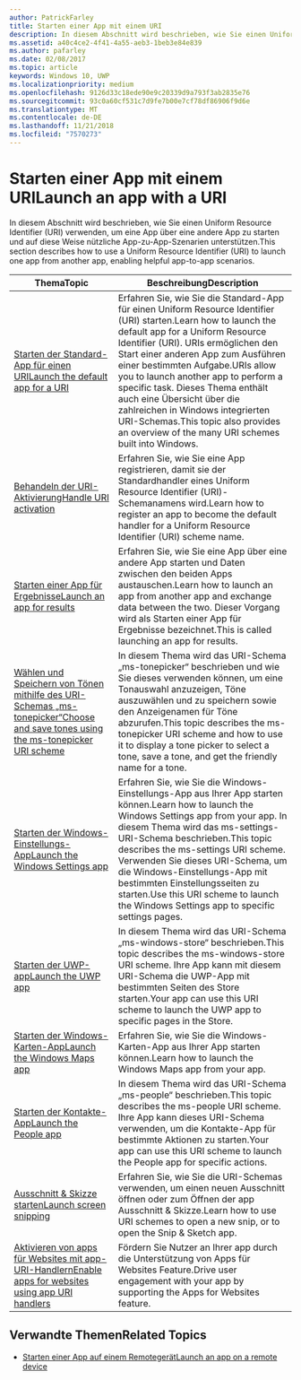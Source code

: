 ```yaml
---
author: PatrickFarley
title: Starten einer App mit einem URI
description: In diesem Abschnitt wird beschrieben, wie Sie einen Uniform Resource Identifier (URI) verwenden, um eine App über eine andere App zu starten.
ms.assetid: a40c4ce2-4f41-4a55-aeb3-1beb3e84e839
ms.author: pafarley
ms.date: 02/08/2017
ms.topic: article
keywords: Windows 10, UWP
ms.localizationpriority: medium
ms.openlocfilehash: 9126d33c18ede90e9c20339d9a793f3ab2835e76
ms.sourcegitcommit: 93c0a60cf531c7d9fe7b00e7cf78df86906f9d6e
ms.translationtype: MT
ms.contentlocale: de-DE
ms.lasthandoff: 11/21/2018
ms.locfileid: "7570273"
---
```

# <a name="launch-an-app-with-a-uri"></a><span data-ttu-id="575a5-104">Starten einer App mit einem URI</span><span class="sxs-lookup"><span data-stu-id="575a5-104">Launch an app with a URI</span></span>

<span data-ttu-id="575a5-105">In diesem Abschnitt wird beschrieben, wie Sie einen Uniform Resource Identifier (URI) verwenden, um eine App über eine andere App zu starten und auf diese Weise nützliche App-zu-App-Szenarien unterstützen.</span><span class="sxs-lookup"><span data-stu-id="575a5-105">This section describes how to use a Uniform Resource Identifier (URI) to launch one app from another app, enabling helpful app-to-app scenarios.</span></span>

| <span data-ttu-id="575a5-106">Thema</span><span class="sxs-lookup"><span data-stu-id="575a5-106">Topic</span></span> | <span data-ttu-id="575a5-107">Beschreibung</span><span class="sxs-lookup"><span data-stu-id="575a5-107">Description</span></span> |
|-------|-------------|
| [<span data-ttu-id="575a5-108">Starten der Standard-App für einen URI</span><span class="sxs-lookup"><span data-stu-id="575a5-108">Launch the default app for a URI</span></span>](launch-default-app.md) | <span data-ttu-id="575a5-109">Erfahren Sie, wie Sie die Standard-App für einen Uniform Resource Identifier (URI) starten.</span><span class="sxs-lookup"><span data-stu-id="575a5-109">Learn how to launch the default app for a Uniform Resource Identifier (URI).</span></span> <span data-ttu-id="575a5-110">URIs ermöglichen den Start einer anderen App zum Ausführen einer bestimmten Aufgabe.</span><span class="sxs-lookup"><span data-stu-id="575a5-110">URIs allow you to launch another app to perform a specific task.</span></span> <span data-ttu-id="575a5-111">Dieses Thema enthält auch eine Übersicht über die zahlreichen in Windows integrierten URI-Schemas.</span><span class="sxs-lookup"><span data-stu-id="575a5-111">This topic also provides an overview of the many URI schemes built into Windows.</span></span> |
| [<span data-ttu-id="575a5-112">Behandeln der URI-Aktivierung</span><span class="sxs-lookup"><span data-stu-id="575a5-112">Handle URI activation</span></span>](handle-uri-activation.md) | <span data-ttu-id="575a5-113">Erfahren Sie, wie Sie eine App registrieren, damit sie der Standardhandler eines Uniform Resource Identifier (URI)-Schemanamens wird.</span><span class="sxs-lookup"><span data-stu-id="575a5-113">Learn how to register an app to become the default handler for a Uniform Resource Identifier (URI) scheme name.</span></span> |
| [<span data-ttu-id="575a5-114">Starten einer App für Ergebnisse</span><span class="sxs-lookup"><span data-stu-id="575a5-114">Launch an app for results</span></span>](how-to-launch-an-app-for-results.md) | <span data-ttu-id="575a5-115">Erfahren Sie, wie Sie eine App über eine andere App starten und Daten zwischen den beiden Apps austauschen.</span><span class="sxs-lookup"><span data-stu-id="575a5-115">Learn how to launch an app from another app and exchange data between the two.</span></span> <span data-ttu-id="575a5-116">Dieser Vorgang wird als Starten einer App für Ergebnisse bezeichnet.</span><span class="sxs-lookup"><span data-stu-id="575a5-116">This is called launching an app for results.</span></span> |
| [<span data-ttu-id="575a5-117">Wählen und Speichern von Tönen mithilfe des URI-Schemas „ms-tonepicker“</span><span class="sxs-lookup"><span data-stu-id="575a5-117">Choose and save tones using the ms-tonepicker URI scheme</span></span>](launch-ringtone-picker.md) | <span data-ttu-id="575a5-118">In diesem Thema wird das URI-Schema „ms-tonepicker“ beschrieben und wie Sie dieses verwenden können, um eine Tonauswahl anzuzeigen, Töne auszuwählen und zu speichern sowie den Anzeigenamen für Töne abzurufen.</span><span class="sxs-lookup"><span data-stu-id="575a5-118">This topic describes the ms-tonepicker URI scheme and how to use it to display a tone picker to select a tone, save a tone, and get the friendly name for a tone.</span></span> |
| [<span data-ttu-id="575a5-119">Starten der Windows-Einstellungs-App</span><span class="sxs-lookup"><span data-stu-id="575a5-119">Launch the Windows Settings app</span></span>](launch-settings-app.md) | <span data-ttu-id="575a5-120">Erfahren Sie, wie Sie die Windows-Einstellungs-App aus Ihrer App starten können.</span><span class="sxs-lookup"><span data-stu-id="575a5-120">Learn how to launch the Windows Settings app from your app.</span></span> <span data-ttu-id="575a5-121">In diesem Thema wird das ms-settings-URI-Schema beschrieben.</span><span class="sxs-lookup"><span data-stu-id="575a5-121">This topic describes the ms-settings URI scheme.</span></span> <span data-ttu-id="575a5-122">Verwenden Sie dieses URI-Schema, um die Windows-Einstellungs-App mit bestimmten Einstellungsseiten zu starten.</span><span class="sxs-lookup"><span data-stu-id="575a5-122">Use this URI scheme to launch the Windows Settings app to specific settings pages.</span></span> |
| [<span data-ttu-id="575a5-123">Starten der UWP-app</span><span class="sxs-lookup"><span data-stu-id="575a5-123">Launch the UWP app</span></span>](launch-store-app.md) | <span data-ttu-id="575a5-124">In diesem Thema wird das URI-Schema „ms-windows-store“ beschrieben.</span><span class="sxs-lookup"><span data-stu-id="575a5-124">This topic describes the ms-windows-store URI scheme.</span></span> <span data-ttu-id="575a5-125">Ihre App kann mit diesem URI-Schema die UWP-App mit bestimmten Seiten des Store starten.</span><span class="sxs-lookup"><span data-stu-id="575a5-125">Your app can use this URI scheme to launch the UWP app to specific pages in the Store.</span></span> |
| [<span data-ttu-id="575a5-126">Starten der Windows-Karten-App</span><span class="sxs-lookup"><span data-stu-id="575a5-126">Launch the Windows Maps app</span></span>](launch-maps-app.md) | <span data-ttu-id="575a5-127">Erfahren Sie, wie Sie die Windows-Karten-App aus Ihrer App starten können.</span><span class="sxs-lookup"><span data-stu-id="575a5-127">Learn how to launch the Windows Maps app from your app.</span></span> |
| [<span data-ttu-id="575a5-128">Starten der Kontakte-App</span><span class="sxs-lookup"><span data-stu-id="575a5-128">Launch the People app</span></span>](launch-people-apps.md) | <span data-ttu-id="575a5-129">In diesem Thema wird das URI-Schema „ms-people“ beschrieben.</span><span class="sxs-lookup"><span data-stu-id="575a5-129">This topic describes the ms-people URI scheme.</span></span> <span data-ttu-id="575a5-130">Ihre App kann dieses URI-Schema verwenden, um die Kontakte-App für bestimmte Aktionen zu starten.</span><span class="sxs-lookup"><span data-stu-id="575a5-130">Your app can use this URI scheme to launch the People app for specific actions.</span></span> |
| [<span data-ttu-id="575a5-131">Ausschnitt & Skizze starten</span><span class="sxs-lookup"><span data-stu-id="575a5-131">Launch screen snipping</span></span>](launch-screen-snipping.md) | <span data-ttu-id="575a5-132">Erfahren Sie, wie Sie die URI-Schemas verwenden, um einen neuen Ausschnitt öffnen oder zum Öffnen der app Ausschnitt & Skizze.</span><span class="sxs-lookup"><span data-stu-id="575a5-132">Learn how to use URI schemes to open a new snip, or to open the Snip & Sketch app.</span></span> |
| [<span data-ttu-id="575a5-133">Aktivieren von apps für Websites mit app-URI-Handlern</span><span class="sxs-lookup"><span data-stu-id="575a5-133">Enable apps for websites using app URI handlers</span></span>](web-to-app-linking.md) | <span data-ttu-id="575a5-134">Fördern Sie Nutzer an Ihrer app durch die Unterstützung von Apps für Websites Feature.</span><span class="sxs-lookup"><span data-stu-id="575a5-134">Drive user engagement with your app by supporting the Apps for Websites feature.</span></span> |

## <a name="related-topics"></a><span data-ttu-id="575a5-135">Verwandte Themen</span><span class="sxs-lookup"><span data-stu-id="575a5-135">Related Topics</span></span>
* [<span data-ttu-id="575a5-136">Starten einer App auf einem Remotegerät</span><span class="sxs-lookup"><span data-stu-id="575a5-136">Launch an app on a remote device</span></span>](launch-a-remote-app.md)